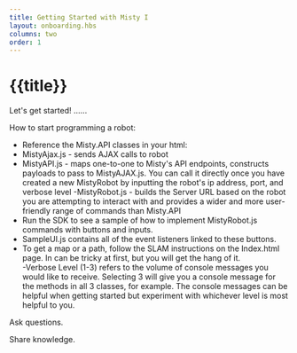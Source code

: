 ```yaml
---
title: Getting Started with Misty I
layout: onboarding.hbs
columns: two
order: 1
---
```


# {{title}}

Let's get started! ......

How to start programming a robot:
- Reference the Misty.API classes in your html: 
- MistyAjax.js - sends AJAX calls to robot
- MistyAPI.js - maps one-to-one to Misty's API endpoints, constructs payloads to pass to MistyAJAX.js.  You can call it directly once you have created a new MistyRobot by inputting the robot's ip address, port, and verbose level
-MistyRobot.js  - builds the Server URL based on the robot you are attempting to interact with and provides a wider and more user-friendly range of commands than Misty.API
- Run the SDK to see a sample of how to implement MistyRobot.js commands with buttons and inputs.  
- SampleUI.js contains all of the event listeners linked to these buttons.
- To get a map or a path, follow the SLAM instructions on the Index.html page.  In can be tricky at first, but you will get the hang of it.  
-Verbose Level (1-3) refers to the volume of console messages you would like to receive. Selecting 3 will give you a console message for the methods in all 3 classes, for example.  The console messages can be helpful when getting started but experiment with whichever level is most helpful to you. 

Ask questions. 

Share knowledge.
